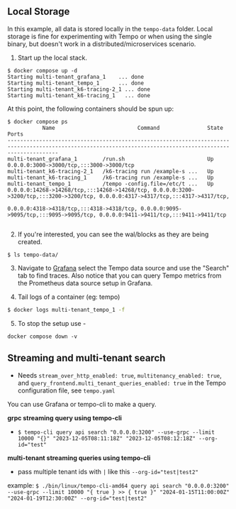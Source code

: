 ## Local Storage

In this example, all data is stored locally in the `tempo-data` folder. Local storage is fine for experimenting with Tempo
or when using the single binary, but doesn't work in a distributed/microservices scenario.

1. Start up the local stack.

```console
$ docker compose up -d
Starting multi-tenant_grafana_1    ... done
Starting multi-tenant_tempo_1      ... done
Starting multi-tenant_k6-tracing-2_1 ... done
Starting multi-tenant_k6-tracing_1   ... done
```

At this point, the following containers should be spun up:

```console
$ docker compose ps
           Name                          Command               State                                                                     Ports
------------------------------------------------------------------------------------------------------------------------------------------------------------
multi-tenant_grafana_1        /run.sh                          Up      0.0.0.0:3000->3000/tcp,:::3000->3000/tcp
multi-tenant_k6-tracing-2_1   /k6-tracing run /example-s ...   Up
multi-tenant_k6-tracing_1     /k6-tracing run /example-s ...   Up
multi-tenant_tempo_1          /tempo -config.file=/etc/t ...   Up      0.0.0.0:14268->14268/tcp,:::14268->14268/tcp, 0.0.0.0:3200->3200/tcp,:::3200->3200/tcp, 0.0.0.0:4317->4317/tcp,:::4317->4317/tcp,
                                                                       0.0.0.0:4318->4318/tcp,:::4318->4318/tcp, 0.0.0.0:9095->9095/tcp,:::9095->9095/tcp, 0.0.0.0:9411->9411/tcp,:::9411->9411/tcp


```

2. If you're interested, you can see the wal/blocks as they are being created.

```console
$ ls tempo-data/
```

3. Navigate to [Grafana](http://localhost:3000/explore) select the Tempo data source and use the "Search"
tab to find traces. Also notice that you can query Tempo metrics from the Prometheus data source setup in
Grafana.

4. Tail logs of a container (eg: tempo)
```bash
$ docker logs multi-tenant_tempo_1 -f
```

5. To stop the setup use -

```console
docker compose down -v
```

## Streaming and multi-tenant search

- Needs `stream_over_http_enabled: true`, `multitenancy_enabled: true`,
and `query_frontend.multi_tenant_queries_enabled: true` in the Tempo configuration file, see `tempo.yaml`

You can use Grafana or tempo-cli to make a query.

**grpc streaming query using tempo-cli**
- `$ tempo-cli query api search "0.0.0.0:3200" --use-grpc --limit 10000 "{}" "2023-12-05T08:11:18Z" "2023-12-05T08:12:18Z" --org-id="test"`

**multi-tenant streaming queries using tempo-cli**
- pass multiple tenant ids with `|` like this `--org-id="test|test2"`

example: `$ ./bin/linux/tempo-cli-amd64 query api search "0.0.0.0:3200" --use-grpc --limit 10000 "{ true } >> { true }" "2024-01-15T11:00:00Z" "2024-01-19T12:30:00Z" --org-id="test|test2"`
